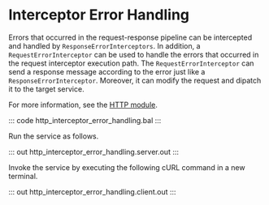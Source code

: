 # Interceptor Error Handling

Errors that occurred in the request-response pipeline can be intercepted and handled by `ResponseErrorInterceptors`. In addition, a `RequestErrorInterceptor`  can be used to handle the errors that occurred in the request interceptor execution path. The `RequestErrorInterceptor` can send a response message according to the  error just like a `ResponseErrorInterceptor`. Moreover, it can modify the  request and dipatch it to the target service.

For more information, see the [HTTP module](https://lib.ballerina.io/ballerina/http/latest/).

::: code http_interceptor_error_handling.bal :::

Run the service as follows.

::: out http_interceptor_error_handling.server.out :::

Invoke the service by executing the following cURL command in a new terminal.

::: out http_interceptor_error_handling.client.out :::
